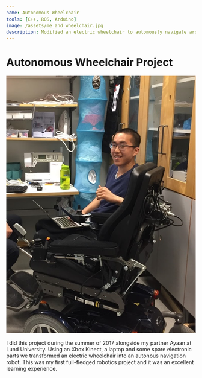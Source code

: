 ```yaml
---
name: Autonomous Wheelchair
tools: [C++, ROS, Arduino]
image: /assets/me_and_wheelchair.jpg    
description: Modified an electric wheelchair to automously navigate around our lab using the ROS navigation stack. 
---
```


# Autonomous Wheelchair Project

![](/assets/me_and_wheelchair.jpg)

I did this project during the summer of 2017 alongside my partner Ayaan at Lund University. Using an Xbox Kinect, a laptop and some spare electronic parts we transformed an electric wheelchair into an autonous navigation robot. This was my first full-fledged robotics project and it was an excellent learning experience. 

